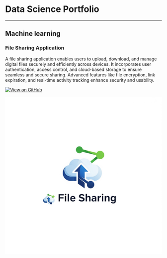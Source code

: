 # Data Science Portfolio
---
## Machine learning

### File Sharing Application

A file sharing application enables users to upload, download, and manage digital files securely and efficiently across devices. It incorporates user authentication, access control, and cloud-based storage to ensure seamless and secure sharing. Advanced features like file encryption, link expiration, and real-time activity tracking enhance security and usability.

[![View on GitHub](https://img.shields.io/badge/GitHub-View_on_GitHub-blue?logo=GitHub)](https://github.com/maniheist/mani-file-sharing-application)

<center><img src="assets/img/file_sharing.png"/></center>
